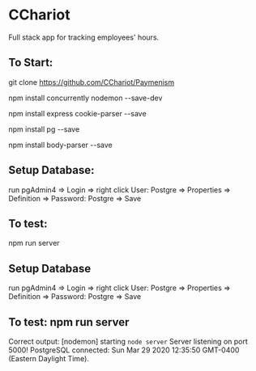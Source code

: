 # CChariot

Full stack app for tracking employees' hours.

## To Start:

git clone https://github.com/CChariot/Paymenism

npm install concurrently nodemon --save-dev

npm install express cookie-parser --save

npm install pg --save

npm install body-parser --save

## Setup Database:

run pgAdmin4 => Login => right click User: Postgre => Properties => Definition => Password: Postgre => Save

## To test:

npm run server

## Setup Database

run pgAdmin4 => Login => right click User: Postgre => Properties => Definition => Password: Postgre => Save

## To test: npm run server

Correct output:
[nodemon] starting `node server`
Server listening on port 5000!
PostgreSQL connected: Sun Mar 29 2020 12:35:50 GMT-0400 (Eastern Daylight Time).
